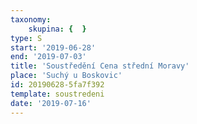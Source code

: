 ```yaml
---
taxonomy:
    skupina: {  }
type: S
start: '2019-06-28'
end: '2019-07-03'
title: 'Soustředění Cena střední Moravy'
place: 'Suchý u Boskovic'
id: 20190628-5fa7f392
template: soustredeni
date: '2019-07-16'
---
```

